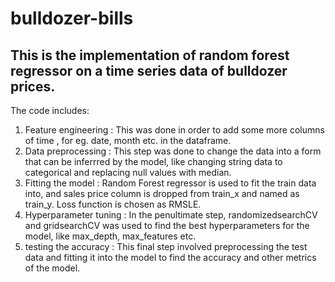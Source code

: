 # bulldozer-bills
## This is the implementation of random forest regressor on a time series data of bulldozer prices.<br>
The code includes:<br>
1. Feature engineering : This was done in order to add some more columns of time , for eg. date, month etc. in the dataframe.<br>
2. Data preprocessing : This step was done to change the data into a form that can be inferrred by the model, like changing string data to categorical and replacing null values with median.<br>
3. Fitting the model : Random Forest regressor is used to fit the train data into, and sales price column is dropped from train_x and named as train_y. Loss function is chosen as RMSLE.<br>
4. Hyperparameter tuning : In the penultimate step, randomizedsearchCV and gridsearchCV was used to find the best hyperparameters for the model, like max_depth, max_features etc.<br>
5. testing the accuracy : This final step involved preprocessing the test data and fitting it into the model to find the accuracy and other metrics of the model.
